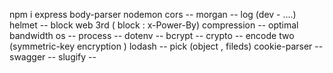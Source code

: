 npm i 
express 
body-parser
nodemon 
cors --
morgan -- log (dev - ....)
helmet -- block web 3rd  ( block : x-Power-By)
compression -- optimal bandwidth
os --
process --
dotenv --
bcrypt -- 
crypto -- encode two (symmetric-key encryption )
lodash -- pick (object , fileds)
cookie-parser --
swagger --
slugify --


